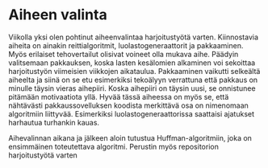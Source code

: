# Aiheen valinta

Viikolla yksi olen pohtinut aiheenvalintaa harjoitustyötä varten. Kiinnostavia aiheita on ainakin reittialgoritmit, luolastogeneraattorit ja pakkaaminen. Myös erilaiset tehovertailut olisivat voineet olla mukava aihe.
Päädyin valitsemaan pakkauksen, koska lasten kesälomien alkaminen voi sekoittaa harjoitustyön viimeisien viikkojen aikataulua. Pakkaaminen vaikutti selkeältä aiheelta ja
siinä on se etu esimerkiksi tekoälyyn verrattuna että pakkaus on minulle täysin vieras aihepiiri. Koska aihepiiri on täysin uusi, se onnistunee
pitämään motivaatiota yllä.  Hyvää tässä aiheessa on myös se, että nähtävästi pakkaussovelluksen koodista merkittävä osa on nimenomaan
algoritmiin liittyvää. Esimerkiksi luolastogeneraattorissa saattaisi ajatukset harhautua turhankin kauas.

Aihevalinnan aikana ja jälkeen aloin tutustua Huffman-algoritmiin, joka on ensimmäinen toteutettava algoritmi. Perustin myös repositorion harjoitustyötä varten


